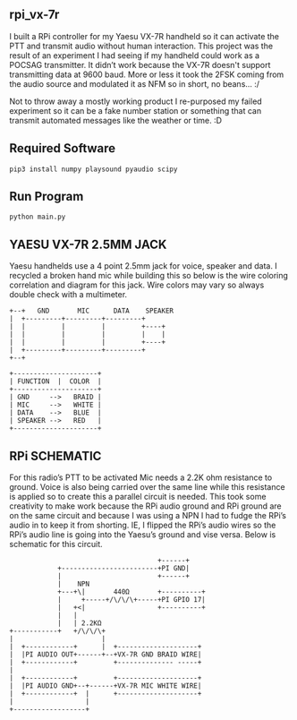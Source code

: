 ## rpi_vx-7r
I built a RPi controller for my Yaesu VX-7R handheld so it can activate the PTT and transmit audio without human interaction. This project was the result of an experiment I had seeing if my handheld could work as a POCSAG transmitter. It didn’t work because the VX-7R doesn't support transmitting data at 9600 baud. More or less it took the 2FSK coming from the audio source and modulated it as NFM so in short, no beans… :/  

Not to throw away a mostly working product I re-purposed my failed experiment so it can be a fake number station or something that can transmit automated messages like the weather or time. :D

## Required Software
```
pip3 install numpy playsound pyaudio scipy
```

## Run Program 
```
python main.py
```

## YAESU VX-7R 2.5MM JACK
 Yaesu handhelds use a 4 point 2.5mm jack for voice, speaker and data. I recycled a broken hand mic while building this so below is the wire coloring correlation and diagram for this jack. Wire colors may vary so always double check with a multimeter.                               

```
+--+   GND       MIC      DATA    SPEAKER
|  +---------+---------+---------+       
|  |         |         |         +----+	 
|  |         |         |         |    |	 
|  |         |         |         +----+  
|  +---------+---------+---------+       
+--+                                     

+---------------------+
| FUNCTION  |  COLOR  |
+---------------------+
| GND     -->   BRAID |
| MIC     -->   WHITE |
| DATA    -->   BLUE  |
| SPEAKER -->   RED   |
+---------------------+
```

## RPi SCHEMATIC                       
For this radio’s PTT to be activated Mic needs a 2.2K ohm resistance to ground.  Voice is also being carried over the same line while this resistance is applied so to create this a parallel circuit is needed. This took some creativity to make work because the RPi audio ground and RPi ground are on the same circuit and because I was using a NPN I had to fudge the RPi’s audio in to keep it from shorting. IE, I flipped the RPi’s audio wires so the RPi’s audio line is going into the Yaesu’s ground and vise versa. Below is schematic for this circuit.    

```
                                     +------+    
            +------------------------+PI GND|    
            |                        +------+    
            |    NPN                             
            +---+\|       440Ω       +----------+
            |     +-----+/\/\/\+-----+PI GPIO 17|
            |   +<|                  +----------+
            |   |                                
            |   | 2.2KΩ                          
+-----------+   +/\/\/\+                         
|                      |                         
|  +------------+      |  +--------------------+ 
|  |PI AUDIO OUT+------+--+VX-7R GND BRAID WIRE| 
|  +------------+         +-------------- -----+ 
|                                                
|  +------------+         +--------------------+ 
|  |PI AUDIO GND+--+------+VX-7R MIC WHITE WIRE| 
|  +------------+  |      +--------------------+ 
|                  |                             
+------------------+                             
```
